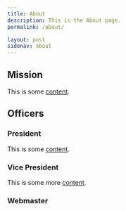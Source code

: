 ```yaml
---
title: About
description: This is the About page.
permalink: /about/

layout: post
sidenav: about
---
```


## Mission

This is some [content](https://18f.gsa.gov/).

## Officers

### President

This is some [content](https://18f.gsa.gov/).

### Vice President

This is some more [content](javascript:void(0);).

### Webmaster